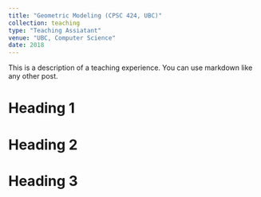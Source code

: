 ```yaml
---
title: "Geometric Modeling (CPSC 424, UBC)"
collection: teaching
type: "Teaching Assiatant"
venue: "UBC, Computer Science"
date: 2018
---
```


This is a description of a teaching experience. You can use markdown like any other post.

Heading 1
======

Heading 2
======

Heading 3
======
